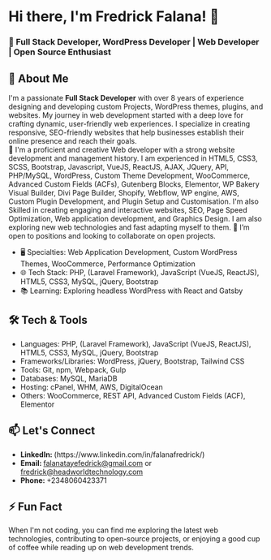<!--
**Headworld/Headworld** is a ✨ _special_ ✨ repository because its `README.md` (this file) appears on your GitHub profile.

Here are some ideas to get you started:

- 🔭 I’m currently working on ...
- 🌱 I’m currently learning ...
- 👯 I’m looking to collaborate on ...
- 🤔 I’m looking for help with ...
- 💬 Ask me about ...
- 📫 How to reach me: ...
- 😄 Pronouns: ...
- ⚡ Fun fact: ...
-->
<h1> Hi there, I'm Fredrick Falana! 👋</h1>
<h3> 🚀 Full Stack Developer, WordPress Developer | Web Developer | Open Source Enthusiast </h3>
<h2> 🌟 About Me </h2>

I'm a passionate <b> Full Stack Developer</b> with over 8 years of experience designing and developing custom Projects, WordPress themes, plugins, and websites. My journey in web development started with a deep love for crafting dynamic, user-friendly web experiences. I specialize in creating responsive, SEO-friendly websites that help businesses establish their online presence and reach their goals. <br/>
👀 I'm a proficient and creative Web developer with a strong website development and management history. I am experienced in HTML5, CSS3, SCSS, Bootstrap, Javascript, VueJS, ReactJS, AJAX, JQuery, API, PHP/MySQL, WordPress, Custom Theme Development, WooCommerce, Advanced Custom Fields (ACFs), Gutenberg Blocks, Elementor, WP Bakery Visual Builder, Divi Page Builder, Shopify, Webflow, WP engine, AWS, Custom Plugin Development, and Plugin Setup and Customisation. I'm also Skilled in creating engaging and interactive websites, SEO, Page Speed Optimization, Web application development, and Graphics Design. I am also exploring new web technologies and fast adapting myself to them.
💞️ I’m open to positions and looking to collaborate on open projects.
<ul>
  <li>🖥️ Specialties: Web Application Development, Custom WordPress Themes, WooCommerce, Performance Optimization</li>
  <li>🌐 Tech Stack: PHP, (Laravel Framework), JavaScript (VueJS, ReactJS), HTML5, CSS3, MySQL, jQuery, Bootstrap </li>
  <li>📚 Learning: Exploring headless WordPress with React and Gatsby </li>
</ul>
<h2> 🛠️ Tech & Tools </h2>
<ul>
  <li>Languages: PHP, (Laravel Framework), JavaScript (VueJS, ReactJS), HTML5, CSS3, MySQL, jQuery, Bootstrap </li>
  <li>Frameworks/Libraries: WordPress, jQuery, Bootstrap, Tailwind CSS </li>
  <li>Tools: Git, npm, Webpack, Gulp </li>
  <li>Databases: MySQL, MariaDB</li>
  <li>Hosting: cPanel, WHM, AWS, DigitalOcean</li>
  <li>Others: WooCommerce, REST API, Advanced Custom Fields (ACF), Elementor</li>
</ul>

<h2>📫 Let's Connect</h2>
<ul>
  <li> <strong>LinkedIn: </strong> (https://www.linkedin.com/in/falanafredrick/) </li>
  <li> <strong>Email: </strong> <a href="mailto:falanatayefedrick@gmail.com">falanatayefedrick@gmail.com</a> or <a href="mailto:fredrick@headworldtechnology.com">fredrick@headworldtechnology.com</a></li>
  <li> <strong>Phone: </strong> +2348060423371 </li>
</ul>

<h2>⚡ Fun Fact </h2>
When I'm not coding, you can find me exploring the latest web technologies, contributing to open-source projects, or enjoying a good cup of coffee while reading up on web development trends.
